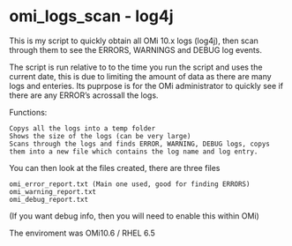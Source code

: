 # omi_logs_scan - log4j 

This is my script to quickly obtain all OMi 10.x logs (log4j), then scan through them to see the ERRORS, WARNINGS and DEBUG log events.

The script is run relative to to the time you run the script and uses the current date, this is due to limiting the amount of data as there are many logs and enteries. Its puprpose is for the OMi administrator to quickly see if there are any ERROR’s acrossall the logs. 

Functions:

    Copys all the logs into a temp folder
    Shows the size of the logs (can be very large)
    Scans through the logs and finds ERROR, WARNING, DEBUG logs, copys them into a new file which contains the log name and log entry.

You can then look at the files created, there are three files

    omi_error_report.txt (Main one used, good for finding ERRORS)
    omi_warning_report.txt
    omi_debug_report.txt

(If you want debug info, then you will need to enable this within OMi)

The enviroment was OMi10.6 / RHEL 6.5
